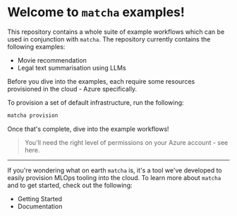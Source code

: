 # Welcome to `matcha` examples!

This repository contains a whole suite of example workflows which can be used in conjunction with `matcha`. The repository currently contains the following examples:

* Movie recommendation
* Legal text summarisation using LLMs

Before you dive into the examples, each require some resources provisioned in the cloud - Azure specifically.

To provision a set of default infrastructure, run the following:

```bash
matcha provision
```

Once that's complete, dive into the example workflows!

> You'll need the right level of permissions on your Azure account - see here.

---

If you're wondering what on earth `matcha` is, it's a tool we've developed to easily provision MLOps tooling into the cloud. To learn more about `matcha` and to get started, check out the following:

* Getting Started
* Documentation